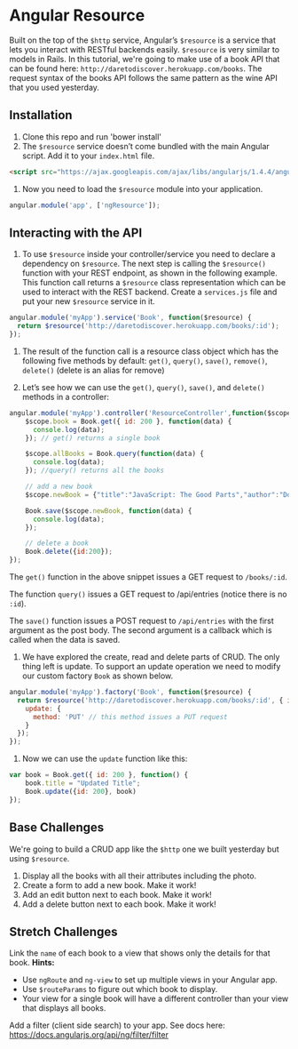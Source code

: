 # Angular Resource

Built on the top of the `$http` service, Angular’s `$resource` is a service that lets you interact with RESTful backends easily. `$resource` is very similar to models in Rails. In this tutorial, we're going to make use of a book API that can be found here: `http://daretodiscover.herokuapp.com/books`. The request syntax of the books API follows the same pattern as the wine API that you used yesterday.

## Installation
1. Clone this repo and run 'bower install'
1. The `$resource` service doesn’t come bundled with the main Angular script. Add it to your `index.html` file.
```html
<script src="https://ajax.googleapis.com/ajax/libs/angularjs/1.4.4/angular-resource.min.js"></script>
```

1. Now you need to load the `$resource` module into your application.
```js
angular.module('app', ['ngResource']);
```

## Interacting with the API
1. To use `$resource` inside your controller/service you need to declare a dependency on `$resource`. The next step is calling the `$resource()` function with your REST endpoint, as shown in the following example. This function call returns a `$resource` class representation which can be used to interact with the REST backend. Create a `services.js` file and put your new `$resource` service in it.

  ```js
  angular.module('myApp').service('Book', function($resource) {
    return $resource('http://daretodiscover.herokuapp.com/books/:id');
  });
  ```

1. The result of the function call is a resource class object which has the following five methods by default: `get()`, `query()`, `save()`, `remove()`, `delete()` (delete is an alias for remove)

1. Let’s see how we can use the `get()`, `query()`, `save()`, and `delete()` methods in a controller:
  ```js
  angular.module('myApp').controller('ResourceController',function($scope, Book) {
      $scope.book = Book.get({ id: 200 }, function(data) {
        console.log(data);
      }); // get() returns a single book

      $scope.allBooks = Book.query(function(data) {
        console.log(data);
      }); //query() returns all the books

      // add a new book
      $scope.newBook = {"title":"JavaScript: The Good Parts","author":"Douglas Crockford","image":"","release_date":"May 11, 2008"};

      Book.save($scope.newBook, function(data) {
        console.log(data);
      });

      // delete a book
      Book.delete({id:200});
  });
  ```

  The `get()` function in the above snippet issues a GET request to `/books/:id`.

  The function `query()` issues a GET request to /api/entries (notice there is no `:id`).

  The `save()` function issues a POST request to `/api/entries` with the first argument as the post body. The second argument is a callback which is called when the data is saved.

1. We have explored the create, read and delete parts of CRUD. The only thing left is update. To support an update operation we need to modify our custom factory `Book` as shown below.
  ```js
  angular.module('myApp').factory('Book', function($resource) {
    return $resource('http://daretodiscover.herokuapp.com/books/:id', { id: '@_id' }, {
      update: {
        method: 'PUT' // this method issues a PUT request
      }
    });
  });
  ```

1. Now we can use the `update` function like this:
  ```js
  var book = Book.get({ id: 200 }, function() {
      book.title = "Updated Title";
      Book.update({id: 200}, book)
  });
  ```

## Base Challenges

We're going to build a CRUD app like the `$http` one we built yesterday but using `$resource`.

1. Display all the books with all their attributes including the photo.  
1. Create a form to add a new book. Make it work!  
1. Add an edit button next to each book. Make it work!  
1. Add a delete button next to each book. Make it work!

## Stretch Challenges
Link the `name` of each book to a view that shows only the details for that book. **Hints:**

* Use `ngRoute` and `ng-view` to set up multiple views in your Angular app.  
* Use `$routeParams` to figure out which book to display.  
* Your view for a single book will have a different controller than your view that displays all books.  

Add a filter (client side search) to your app. See docs here: https://docs.angularjs.org/api/ng/filter/filter